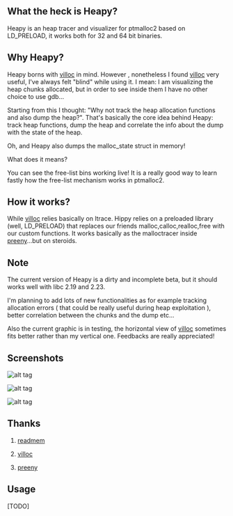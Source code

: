 ## What the heck is Heapy?

Heapy is an heap tracer and visualizer for ptmalloc2 based on LD_PRELOAD, it works both for 32 and 64 bit binaries.

## Why Heapy?

Heapy borns with [villoc](https://github.com/wapiflapi/villoc) in mind. However , nonetheless I found [villoc](https://github.com/wapiflapi/villoc) very useful, I've always felt "blind" while using it. I mean: I am visualizing the heap chunks allocated, but in order to see inside them I have no other choice to use gdb...

Starting from this I thought: "Why not track the heap allocation functions and also dump the heap?". That's basically the core idea behind Heapy: track heap functions, dump the heap and correlate the info about the dump with the state of the heap.

Oh, and Heapy also dumps the malloc_state struct in memory! 

What does it means? 

You can see the free-list bins working live! It is a really good way to learn fastly 
how the free-list mechanism works in ptmalloc2.

## How it works?

While [villoc](https://github.com/wapiflapi/villoc) relies basically on ltrace. Hippy relies on a preloaded library (well, LD_PRELOAD) that replaces our friends malloc,calloc,realloc,free with our custom functions.
It works basically as the malloctracer inside [preeny](https://github.com/zardus/preeny)...but on steroids.

## Note

The current version of Heapy is a dirty and incomplete beta, but it should works well with libc 2.19 and 2.23.

I'm planning to add lots of new functionalities as for example tracking allocation errors ( that could be really useful during heap exploitation ), better correlation between the chunks and the dump etc...

Also the current graphic is in testing, the horizontal view of [villoc](https://github.com/wapiflapi/villoc) sometimes fits better rather than my vertical one. Feedbacks are really appreciated! 


## Screenshots

![alt tag](http://i.imgur.com/E7o2psg.png)

![alt tag](http://i.imgur.com/oUs0UKN.png)

![alt tag](http://i.imgur.com/4m2wgdt.png)

## Thanks

1) [readmem](https://github.com/anacrolix/various/blob/e41b93b1b3e2accd540ebdf5d126e7d0fbf7af77/tibia/butox/cutil/readmem.c)

2) [villoc](https://github.com/wapiflapi/villoc)

3) [preeny](https://github.com/zardus/preeny)

## Usage

[TODO]
